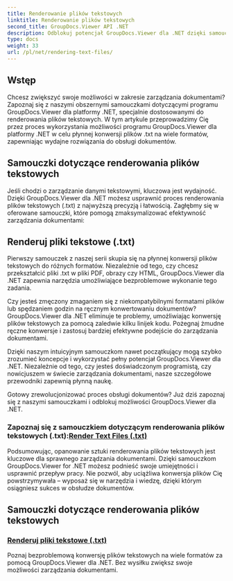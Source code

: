 ```yaml
---
title: Renderowanie plików tekstowych
linktitle: Renderowanie plików tekstowych
second_title: GroupDocs.Viewer API .NET
description: Odblokuj potencjał GroupDocs.Viewer dla .NET dzięki samouczkom dotyczącym renderowania plików tekstowych. Konwertuj pliki .txt na różne formaty, aby usprawnić zarządzanie dokumentami.
type: docs
weight: 33
url: /pl/net/rendering-text-files/
---
```

## Wstęp

Chcesz zwiększyć swoje możliwości w zakresie zarządzania dokumentami? Zapoznaj się z naszymi obszernymi samouczkami dotyczącymi programu GroupDocs.Viewer dla platformy .NET, specjalnie dostosowanymi do renderowania plików tekstowych. W tym artykule przeprowadzimy Cię przez proces wykorzystania możliwości programu GroupDocs.Viewer dla platformy .NET w celu płynnej konwersji plików .txt na wiele formatów, zapewniając wydajne rozwiązania do obsługi dokumentów.

## Samouczki dotyczące renderowania plików tekstowych

Jeśli chodzi o zarządzanie danymi tekstowymi, kluczowa jest wydajność. Dzięki GroupDocs.Viewer dla .NET możesz usprawnić proces renderowania plików tekstowych (.txt) z najwyższą precyzją i łatwością. Zagłębmy się w oferowane samouczki, które pomogą zmaksymalizować efektywność zarządzania dokumentami:

## Renderuj pliki tekstowe (.txt)

Pierwszy samouczek z naszej serii skupia się na płynnej konwersji plików tekstowych do różnych formatów. Niezależnie od tego, czy chcesz przekształcić pliki .txt w pliki PDF, obrazy czy HTML, GroupDocs.Viewer dla .NET zapewnia narzędzia umożliwiające bezproblemowe wykonanie tego zadania. 

Czy jesteś zmęczony zmaganiem się z niekompatybilnymi formatami plików lub spędzaniem godzin na ręcznym konwertowaniu dokumentów? GroupDocs.Viewer dla .NET eliminuje te problemy, umożliwiając konwersję plików tekstowych za pomocą zaledwie kilku linijek kodu. Pożegnaj żmudne ręczne konwersje i zastosuj bardziej efektywne podejście do zarządzania dokumentami.

Dzięki naszym intuicyjnym samouczkom nawet początkujący mogą szybko zrozumieć koncepcje i wykorzystać pełny potencjał GroupDocs.Viewer dla .NET. Niezależnie od tego, czy jesteś doświadczonym programistą, czy nowicjuszem w świecie zarządzania dokumentami, nasze szczegółowe przewodniki zapewnią płynną naukę.

Gotowy zrewolucjonizować proces obsługi dokumentów? Już dziś zapoznaj się z naszymi samouczkami i odblokuj możliwości GroupDocs.Viewer dla .NET.

###  Zapoznaj się z samouczkiem dotyczącym renderowania plików tekstowych (.txt):[Render Text Files (.txt)](./render-txt/)

Podsumowując, opanowanie sztuki renderowania plików tekstowych jest kluczowe dla sprawnego zarządzania dokumentami. Dzięki samouczkom GroupDocs.Viewer for .NET możesz podnieść swoje umiejętności i usprawnić przepływ pracy. Nie pozwól, aby uciążliwa konwersja plików Cię powstrzymywała – wyposaż się w narzędzia i wiedzę, dzięki którym osiągniesz sukces w obsłudze dokumentów.
## Samouczki dotyczące renderowania plików tekstowych
### [Renderuj pliki tekstowe (.txt)](./render-txt/)
Poznaj bezproblemową konwersję plików tekstowych na wiele formatów za pomocą GroupDocs.Viewer dla .NET. Bez wysiłku zwiększ swoje możliwości zarządzania dokumentami.